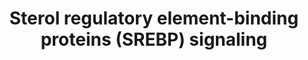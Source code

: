 ---
annotations:
- type: Pathway Ontology
  value: cholesterol biosynthetic pathway
- type: Cell Type Ontology
  value: hepatocyte
- type: Pathway Ontology
  value: sterol regulatory element-binding protein signaling pathway
- type: Pathway Ontology
  value: sterol regulatory element-binding protein signaling pathway
- type: Disease Ontology
  value: obsolete hypercholesterolemia
- type: Pathway Ontology
  value: fatty acid biosynthetic pathway
authors:
- Sabinedaemen
- MaintBot
- Evelo
- Dmb
- Mkutmon
- Ddigles
- Zari
- MirellaKalafati
- Egonw
- Khanspers
- Fehrhart
- Eweitz
description: 'Sterol regulatory element-binding proteins (SREBPs) are membrane-bound
  proteins that act as transcription factors. They regulate lipid, especially cholesterol,
  biosynthesis and uptake at a transcriptional level to maintain cellular lipid homeostasis.
  In addition, SREBP appears to be involved in a variety of other cellular processes.
  This pathway of SREBP focusses on the regulation of lipid metabolism by SREBP. The
  data on which this pathway is based, is derived from a variety of in vitro and in
  vivo studies using different species, including mouse, rat, hamster and human.  This
  pathway served as the basis for a review about SREBP that was published in Genes
  and Nutrition: [http://www.ncbi.nlm.nih.gov/pubmed/23516131 PubMed].  Proteins on
  this pathway have targeted assays available via the [https://assays.cancer.gov/available_assays?wp_id=WP1982
  CPTAC Assay Portal].'
last-edited: 2021-05-07
organisms:
- Homo sapiens
redirect_from:
- /index.php/Pathway:WP1982
- /instance/WP1982
schema-jsonld:
- '@context': https://schema.org/
  '@id': https://wikipathways.github.io/pathways/WP1982.html
  '@type': Dataset
  creator:
    '@type': Organization
    name: WikiPathways
  description: 'Sterol regulatory element-binding proteins (SREBPs) are membrane-bound
    proteins that act as transcription factors. They regulate lipid, especially cholesterol,
    biosynthesis and uptake at a transcriptional level to maintain cellular lipid
    homeostasis. In addition, SREBP appears to be involved in a variety of other cellular
    processes. This pathway of SREBP focusses on the regulation of lipid metabolism
    by SREBP. The data on which this pathway is based, is derived from a variety of
    in vitro and in vivo studies using different species, including mouse, rat, hamster
    and human.  This pathway served as the basis for a review about SREBP that was
    published in Genes and Nutrition: [http://www.ncbi.nlm.nih.gov/pubmed/23516131
    PubMed].  Proteins on this pathway have targeted assays available via the [https://assays.cancer.gov/available_assays?wp_id=WP1982
    CPTAC Assay Portal].'
  keywords:
  - PRKAA2
  - mTORC1
  - SQLE
  - Cholesterol
  - SREBP1a,-c
  - S2P
  - MDH
  - importin beta
  - INSIG2
  - FDFT
  - SEC31B
  - nSREBP1a,-c
  - ACLY
  - nSREBP
  - SEC24D
  - SEC24B
  - CDK8
  - UFAs
  - LXR
  - ACACA
  - SAR1A
  - FGF21
  - miRNA33b
  - Insulin
  - SIRT1
  - FDPS
  - Glutamine
  - TRC8
  - 'PRKAG2 '
  - ARC105
  - LSS
  - SCAP
  - NFY
  - PRKAG1
  - HMGCS
  - PUFAs
  - PI3K
  - FASN
  - ATF6
  - PRKAG3
  - SAR1B
  - ACS
  - SREBF2
  - INSIG1
  - SP1
  - YY1
  - LPIN1
  - MVD
  - RBP4
  - HMGCR
  - PRKAB1
  - SEC23A
  - GPA
  - CAMP
  - PKA
  - LDLR
  - gp78
  - SEC13
  - Glucose
  - CYP51A1
  - SREBP2
  - SCARB1
  - LPL
  - SEC23B
  - SCD
  - S1P
  - SEC24C
  - SEC24A
  - PGC-1beta
  - CREB
  - AKT
  - PPARG
  - PRKAA1
  - PRKAB2
  - Oxysterols
  - IDI
  - miRNA33a
  - nSREBP2
  - SEC31A
  - DBI
  - GSK3
  license: CC0
  name: Sterol regulatory element-binding proteins (SREBP) signaling
seo: CreativeWork
title: Sterol regulatory element-binding proteins (SREBP) signaling
wpid: WP1982
---